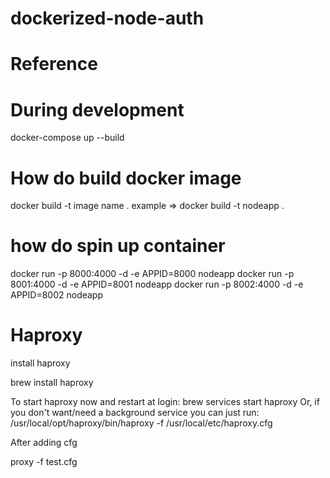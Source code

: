 # dockerized-node-auth

# Reference

# During development

docker-compose up --build

# How do build docker image

docker build -t image name .
example => docker build -t nodeapp .

# how do spin up container

docker run -p 8000:4000 -d -e APPID=8000 nodeapp
docker run -p 8001:4000 -d -e APPID=8001 nodeapp
docker run -p 8002:4000 -d -e APPID=8002 nodeapp

# Haproxy

install haproxy

brew install haproxy

To start haproxy now and restart at login:
brew services start haproxy
Or, if you don't want/need a background service you can just run:
/usr/local/opt/haproxy/bin/haproxy -f /usr/local/etc/haproxy.cfg

After adding cfg

proxy -f test.cfg
